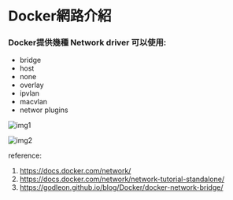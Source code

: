 # Docker網路介紹

### Docker提供幾種 Network driver 可以使用:
* bridge
* host
* none
* overlay
* ipvlan
* macvlan
* networ plugins

![img1](https://godleon.github.io/blog/images/docker/docker-bridge-network-1.png)

![img2](https://godleon.github.io/blog/images/docker/docker-bridge-network-custom.png)

reference:
1. https://docs.docker.com/network/
2. https://docs.docker.com/network/network-tutorial-standalone/
3. https://godleon.github.io/blog/Docker/docker-network-bridge/
